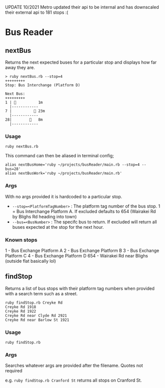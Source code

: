 
UPDATE 10/2021 Metro updated their api to be internal and has downscaled their external api to 181 stops :(


# Bus Reader
## nextBus

Returns the next expected buses for a particular stop and displays how far away they are.
```
> ruby nextBus.rb --stop=4
+++++++++
Stop: Bus Interchange (Platform D)

Next Bus:
+++++++++
1 | 🚌          1m
  |------------
7 |          🚌 23m
  |------------
28|        🚌   8m
  |------------

```

### Usage

`ruby nextBus.rb`

This command can then be aliased in terminal config;

```
alias nextBusHome='ruby ~/projects/busReader/main.rb --stop=4 --bus=28'
alias nextBusWork='ruby ~/projects/busReader/main.rb'
```


### Args

With no args provided it is hardcoded to a particular stop.

 - `--stop=<PlatformTagNumber>` : The platform tag number of the bus stop. 1 = Bus Interchange Platform A. If excluded defaults to 654 (Wairakei Rd by Blighs Rd heading into town)
- `--bus=<BusNumber>` : The specifc bus to return. If excluded will return all buses expected at the stop for the next hour.

### Known stops

1 - Bus Exchange Platform A
2 - Bus Exchange Platform B
3 - Bus Exchange Platform C
4 - Bus Exchange Platform D
654 - Wairakei Rd near Blighs (outside flat basically lol)


## findStop

Returns a list of bus stops with their platform tag numbers when provided with a search term such as a street.

```
ruby findStop.rb Creyke Rd
Creyke Rd 1918
Creyke Rd 1922
Creyke Rd near Clyde Rd 2921
Creyke Rd near Barlow St 1921
```
### Usage
`ruby findStop.rb` 
### Args
Searches whatever args are provided after the filename. Quotes not required

e.g. `ruby findStop.rb Cranford St` returns all stops on Cranford St. 

